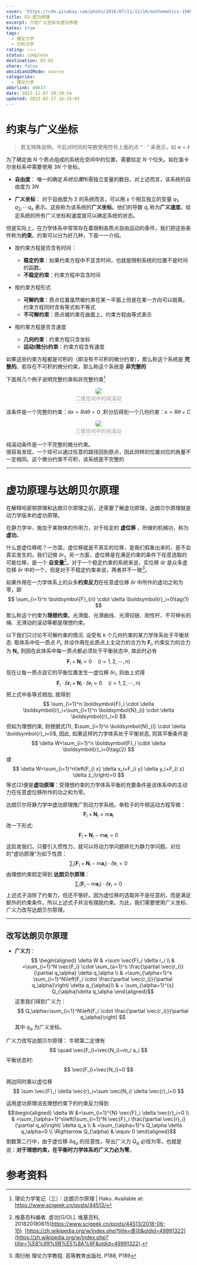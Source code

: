 ```yaml
---
cover: 'https://cdn.pixabay.com/photo/2016/07/11/12/16/mathematics-1509559__340.jpg'
title: 03-虚功原理
excerpt: 介绍广义坐标与虚功原理
katex: true
tags:
  - 理论力学
  - 分析力学
rating: ⭐⭐⭐
status: complete
destination: 03-02
share: false
obsidianUIMode: source
categories:
  - 理论力学
abbrlink: 49637
date: 2022-11-07 18:39:54
updated: 2023-02-17 16:15:03
---
```

# 约束与广义坐标
> 若无特殊说明，今后对时间的导数使用符号上面的点 “ · ” 来表示，如 $\boldsymbol{v}=\boldsymbol{\dot r}$  

为了确定由 $N$ 个质点组成的系统在空间中的位置，需要给定 $N$ 个位矢。如在笛卡尔坐标系中需要使用 $3N$ 个坐标。

- **自由度**： 唯一的确定*系统位置*所需独立变量的数目。对上述而言，该系统的自由度为 $3N$ 

- **广义坐标**： 对于自由度为 $S$ 的系统而言，可以用 $s$ 个相互独立的变量 $q_1, q_2, \cdots q_s$ 表示。这些称为该系统的**广义坐标**。他们的导数 $\dot q_i$ 称为**广义速度**。给定系统的所有广义坐标和速度就可以确定系统的状态。


但是实际上，在力学体系中常常存在着限制各质点自由运动的条件，我们把这些条件称为**约束**。约束可以分为好几种，下面一一介绍。
- 按约束方程是否含有时间：
    - **稳定约束**：如果约束方程中不显含时间，也就是限制系统的位置不是时间的函数。
    - **不稳定约束**：约束方程中显含时间

- 按约束方程形式
    - **可解约束**：质点位置虽然被约束在某一平面上但是在某一方向可以脱离，约束方程同时含有等式和不等式
    - **不可解约束**：质点被约束在曲面上，约束方程由等式表示

- 按约束方程是否含速度
    - **几何约束**：约束方程只含坐标
    - **运动(微分)约束**：约束方程含有速度

如果这些约束方程都是可积的（即没有不可积的微分约束），那么称这个系统是 **完整的**。若存在不可积的微分约束，那么称这个系统是 **非完整的**

下面用几个例子说明完整约束和非完整约束[^1]

<center>
    <img style="border-radius: 0.3125em;
    box-shadow: 0 2px 4px 0 rgba(34,36,38,.12),0 2px 10px 0 rgba(34,36,38,.08);"
    src="https://i.imgur.com/eBJZ1Ea.png">
    <br>
    <div style="color:orange; border-bottom: 1px solid #d9d9d9;
    display: inline-block;
    color: #999;
    padding: 2px;">二维空间中的纯滚动
    </div>
</center>

该条件是一个完整的约束：$\mathrm{d}x=R \mathrm{d} \theta = 0$ ,积分后得到一个几何约束：$x=R \theta +C$


<center>
    <img style="border-radius: 0.3125em;
    box-shadow: 0 2px 4px 0 rgba(34,36,38,.12),0 2px 10px 0 rgba(34,36,38,.08);"
    src="https://i.imgur.com/jwKJDcF.png">
    <br>
    <div style="color:orange; border-bottom: 1px solid #d9d9d9;
    display: inline-block;
    color: #999;
    padding: 2px;">三维空间中的纯滚动
    </div>
</center>

纯滚动条件是一个不完整的微分约束。  
很容易发现，一个球可以通过任意的路径回到原点，因此同样的位置对应的角量不一定相同。这个微分约束不可积，该系统是不完整的


---
# 虚功原理与达朗贝尔原理
在解释哈密顿原理和达朗贝尔原理之前，还需要了解虚功原理，达朗贝尔原理就是动力学版本的虚功原理。

在静力学中，施加于某物体的作用力，对于给定的 **虚位移** ，所做的机械功，称为 **虚功**。

什么是虚位移呢？一方面，虚位移就是不真实的位移，是我们假象出来的，是不会真实发生的。我们记做 $\delta r$。另一方面，虚位移是在满足约束的条件下任意选取的可能位移，是一个 **自变量**[^2]。对于一个稳定约束的系统来说，实位移 $\mathrm{d} r$ 是众多虚位移 $\delta r$ 中的一个，但是对于不稳定约束来说，两者并不一致[^3]。

如果作用在一力学体系上的众多**约束反力**在任意虚位移 $\delta r$ 中所作的虚功之和为零，即
$$
\sum_{i=1}^n \boldsymbol{F}_{ri} \cdot \delta \boldsymbol{r}_i=0\tag{1}
$$
那么称这个约束为**理想约束**。光滑面、光滑曲线、光滑铰链、刚性杆、不可伸长的绳、无滑动的滚动等都是理想约束。

以下我们只讨论不可解约束的情况. 设受有 $k$ 个几何约束的某力学体系处于平衡状态. 取体系中任一质点 $P_i$, 并设作用在此质点上主动力的合力为 $\boldsymbol{F}_i$, 约束反力的合力为 $\boldsymbol{N}_{i}$, 则因在此体系中每一质点都必须处于平衡状态中, 故此时必有
$$
\boldsymbol{F}_i+\boldsymbol{N}_{i}=0 \quad(i=1,2, \cdots, n)
$$
现在让每一质点自它的平衡位置发生一虚位移 $\delta r_i$, 则由上式得
$$
\boldsymbol{F}_i \cdot \delta \boldsymbol{r}_i+\boldsymbol{N}_{i} \cdot \delta \boldsymbol{r}_i=0 \quad(i=1,2, \cdots, n)
$$
把上式中各等式相加, 就得到
$$
\sum_{i=1}^n \boldsymbol{F}_i \cdot \delta \boldsymbol{r}_i+\sum_{i=1}^n \boldsymbol{N}_{i} \cdot \delta \boldsymbol{r}_i=0
$$
但如为理想约束, 则根据式(1), $\sum_{i=1}^n \boldsymbol{N}_{i} \cdot \delta \boldsymbol{r}_i=0$, 因此, 如果这样的力学体系处于平衡状态, 则其平衡条件是
$$
\delta W=\sum_{i=1}^n \boldsymbol{F}_i \cdot \delta \boldsymbol{r}_i=0\tag{2}
$$
或
$$
\delta W=\sum_{i=1}^n\left(F_{i x} \delta x_i+F_{i y} \delta y_i+F_{i z} \delta z_i\right)=0
$$
等式(2)便是**虚功原理**：受理想约束的力学体系平衡的充要条件是该体系中的主动力在任意虚位移所作的功之和为零。

达朗贝尔将静力学中虚功原理推广到动力学系统。单粒子的牛顿运动方程写做：
$$
\boldsymbol{F}_{i}+\boldsymbol{N}_{i}={m}\boldsymbol{a}_{i}
$$
改一下形式:
$$
\boldsymbol{F}_{i}+\boldsymbol{N}_{i}-{m} \boldsymbol{a}_{i}=0
$$
这启发我们，只要引入惯性力，就可以将动力学问题转化为静力学问题。对应的“虚功原理"为如下性质：
$$
\sum_{i}\left(\boldsymbol{F}_{i}+\boldsymbol{N}_{i}-{m} \boldsymbol{a}_{i}\right) \cdot \delta \boldsymbol{r}_{i}=0
$$
由理想约束假定得到 **达朗贝尔原理**：
$$
\sum_{i}\left(\boldsymbol{F}_{i}-{m} \boldsymbol{a}_{i}\right) \cdot \delta \boldsymbol{r}_{i}=0\tag{3}
$$
上述式子消除了约束力，但还不够好。因为虚位移的选取并不是任意的，而是满足额外的约束条件。所以上述式子并没有摆脱约束。为此，我们需要使用广义坐标、广义力改写达朗贝尔原理。

---
## 改写达朗贝尔原理
- **广义力**：
$$
\begin{aligned}
\delta W & =\sum \vec{F}_i \delta r_i \\
& =\sum_{i=1}^N \vec{F_i} \cdot \sum_{a=1}^s \frac{\partial \vec{r_i}}{\partial q_\alpha} \delta q_\alpha \\
& =\sum_{\alpha=1}^s \sum_{i=1}^N\left(F_i \cdot \frac{\partial \vec{r_i}}{\partial q_\alpha}\right) \delta q_{\alpha}\\
& = \sum_{\alpha=1}^{s} Q_{\alpha}\delta q_\alpha
\end{aligned}$$
这里我们得到广义力：
$$
Q_\alpha=\sum_{i=1}^N\left(F_i \cdot \frac{\partial \vec{r_i}}{\partial q_\alpha}\right)
$$
其中 $q_\alpha$ 为广义坐标。

广义力改写达朗贝尔原理：
牛顿第二定律有
$$
\quad \vec{F_i}+\vec{N_i}=m_i a_i
$$
平衡状态时: 
$$
\vec{F_i}+\vec{N_i}=0
$$

两边同时乘以虚位移
$$
\sum \vec{F}_i \delta \vec{r}_i+\sum \vec{N_i} \delta \vec{r}_i=0
$$

运用虚功原理消去理想约束下的约束反力得到
$$\begin{aligned}
\delta W &=\sum_{i=1}^{N} \vec{F}_i \delta \vec{r}_i=0 \\
& =\sum_{\alpha=1}^s\left(\sum_{i=1}^N \vec{F}_i \frac{\partial \vec{r}_i}{\partial q_a}\right) \delta q_a \\
& =\sum_{\alpha=1}^s Q_\alpha \delta q_\alpha=0 \\
\Rightarrow Q_{\alpha} & \equiv 0
\end{aligned}$$
倒数第二行中，由于虚位移 $\delta q_{\alpha}$ 的任意性，导出广义力 $Q_{\alpha}$ 必恒为零。也就是说：**对于理想约束，在平衡时力学体系的广义力必为零**。

# 参考资料

[^1]: 理论力学笔记（三）：达朗贝尔原理 | Haku. Available at: https://www.scigeek.cn/posts/44513/
[^2]: 维基百科编者. 虛功[G/OL]. 维基百科, 201820180615(https://www.scigeek.cn/posts/44513/2018-06-15). [https://zh.wikipedia.org/w/index.php?title=虛功&oldid=49991322](https://zh.wikipedia.org/w/index.php?title=%E8%99%9B%E5%8A%9F&oldid=49991322).
[^3]: 周衍柏 理论力学教程. 高等教育出版社. P188, P189
